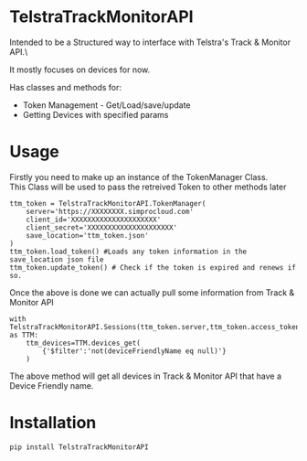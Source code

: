 # TelstraTrackMonitorAPI
Intended to be a Structured way to interface with Telstra's Track & Monitor API.\

It mostly focuses on devices for now.

Has classes and methods for:
* Token Management - Get/Load/save/update
* Getting Devices with specified params

# Usage
Firstly you need to make up an instance of the TokenManager Class.\
This Class will be used to pass the retreived Token to other methods later
~~~
ttm_token = TelstraTrackMonitorAPI.TokenManager(
	server='https://XXXXXXXX.simprocloud.com'
	client_id='XXXXXXXXXXXXXXXXXXXXX'
	client_secret='XXXXXXXXXXXXXXXXXXXXX'
	save_location='ttm_token.json'
)
ttm_token.load_token() #Loads any token information in the save_location json file
ttm_token.update_token() # Check if the token is expired and renews if so.
~~~
Once the above is done we can actually pull some information from Track & Monitor API
~~~
with TelstraTrackMonitorAPI.Sessions(ttm_token.server,ttm_token.access_token) as TTM:
    ttm_devices=TTM.devices_get(
        {'$filter':'not(deviceFriendlyName eq null)'}
    )
~~~
The above method will get all devices in Track & Monitor API that have a Device Friendly name.


# Installation
~~~
pip install TelstraTrackMonitorAPI
~~~